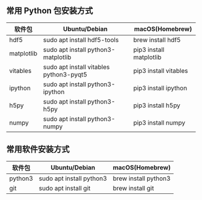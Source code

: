 ## 常用 Python 包安装方式

| 软件包     | Ubuntu/Debian                           | macOS(Homebrew)         |
| ---------- | --------------------------------------- | ----------------------- |
| hdf5       | sudo apt install hdf5-tools             | brew install hdf5       |
| matplotlib | sudo apt install python3-matplotlib     | pip3 install matplotlib |
| vitables   | sudo apt install vitables python3-pyqt5 | pip3 install vitables   |
| ipython    | sudo apt install python3-ipython        | pip3 install ipython    |
| h5py       | sudo apt install python3-h5py           | pip3 install h5py       |
| numpy      | sudo apt install python3-numpy          | pip3 install numpy      |

## 常用软件安装方式

| 软件包  | Ubuntu/Debian            | macOS(Homebrew)      |
| ------- | ------------------------ | -------------------- |
| python3 | sudo apt install python3 | brew install python3 |
| git     | sudo apt install git     | brew install git     |

